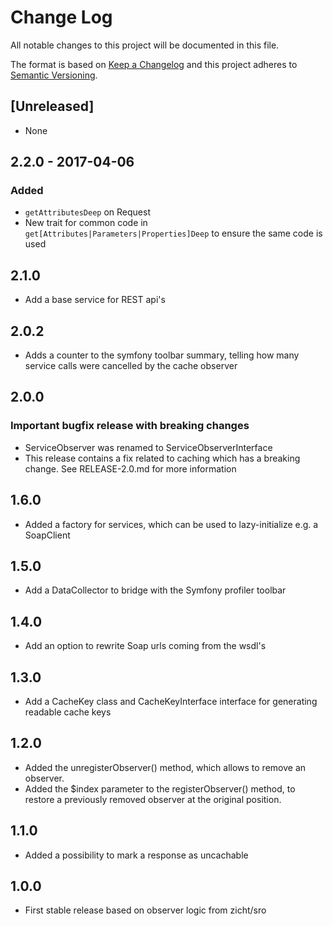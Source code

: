 # Change Log
All notable changes to this project will be documented in this file.

The format is based on [Keep a Changelog](http://keepachangelog.com/)
and this project adheres to [Semantic Versioning](http://semver.org/).

## [Unreleased]
- None

## 2.2.0 - 2017-04-06
### Added
- `getAttributesDeep` on Request
- New trait for common code in `get[Attributes|Parameters|Properties]Deep` to ensure the same code is used

## 2.1.0
- Add a base service for REST api's

## 2.0.2
- Adds a counter to the symfony toolbar summary, telling how many service calls were cancelled by the cache observer

## 2.0.0
### Important bugfix release with breaking changes
- ServiceObserver was renamed to ServiceObserverInterface
- This release contains a fix related to caching which has a breaking change. See RELEASE-2.0.md for more information

## 1.6.0
- Added a factory for services, which can be used to lazy-initialize e.g. a SoapClient

## 1.5.0
- Add a DataCollector to bridge with the Symfony profiler toolbar

## 1.4.0
- Add an option to rewrite Soap urls coming from the wsdl's

## 1.3.0
- Add a CacheKey class and CacheKeyInterface interface for generating readable cache keys

## 1.2.0
- Added the unregisterObserver() method, which allows to remove an observer.
- Added the $index parameter to the registerObserver() method, to restore a previously removed observer at the original position.

## 1.1.0
- Added a possibility to mark a response as uncachable

## 1.0.0
- First stable release based on observer logic from zicht/sro